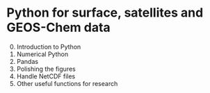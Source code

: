 # Python for surface, satellites and GEOS-Chem data

0. Introduction to Python
1. Numerical Python
2. Pandas
3. Polishing the figures
4. Handle NetCDF files
5. Other useful functions for research
